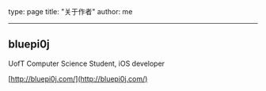 type: page
title: "关于作者"
author: me

---

## bluepi0j

UofT Computer Science Student, iOS developer

[http://bluepi0j.com/](http://bluepi0j.com/)
